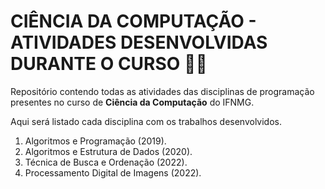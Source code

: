 # CIÊNCIA DA COMPUTAÇÃO - ATIVIDADES DESENVOLVIDAS DURANTE O CURSO 👨‍💻

Repositório contendo todas as atividades das disciplinas de programação presentes no curso de **Ciência da Computação** do IFNMG.

Aqui será listado cada disciplina com os trabalhos desenvolvidos.

1. Algoritmos e Programação (2019).
2. Algoritmos e Estrutura de Dados (2020).
3. Técnica de Busca e Ordenação (2022).
4. Processamento Digital de Imagens (2022).

